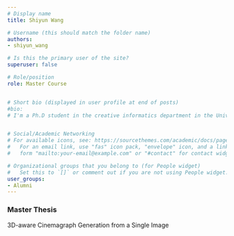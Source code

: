 ```yaml
---
# Display name
title: Shiyun Wang

# Username (this should match the folder name)
authors: 
- shiyun_wang

# Is this the primary user of the site?
superuser: false

# Role/position
role: Master Course


# Short bio (displayed in user profile at end of posts)
#bio: 
# I'm a Ph.D student in the creative informatics department in the University of Tokyo


# Social/Academic Networking
# For available icons, see: https://sourcethemes.com/academic/docs/page-builder/#icons
#   For an email link, use "fas" icon pack, "envelope" icon, and a link in the
#   form "mailto:your-email@example.com" or "#contact" for contact widget.

# Organizational groups that you belong to (for People widget)
#   Set this to `[]` or comment out if you are not using People widget.
user_groups:
- Alumni
---
```


### Master Thesis
3D-aware Cinemagraph Generation from a Single Image
